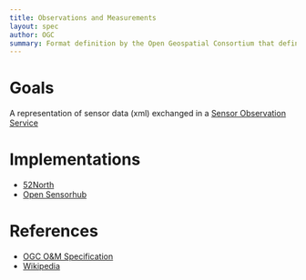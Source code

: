 ```yaml
---
title: Observations and Measurements
layout: spec
author: OGC
summary: Format definition by the Open Geospatial Consortium that defines 
---
```


Goals
=====

A representation of sensor data (xml) exchanged in a [Sensor Observation Service](../protocols/sos.html)

Implementations
===============

* [52North](http://52north.org)
* [Open Sensorhub](http://opensensorhub.org)

References
==========

-   [OGC O&M Specification](http://portal.opengeospatial.org/files/?artifact_id=41579)
- [Wikipedia](http://en.wikipedia.org/wiki/Observations_and_Measurements)

